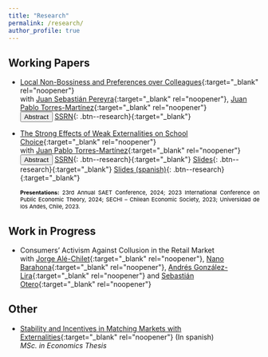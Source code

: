 ```yaml
---
title: "Research"
permalink: /research/
author_profile: true
---
```


## Working Papers

* [Local Non-Bossiness and Preferences over Colleagues](../files/research/Locally-non-bossiness/Locally_non_bossiness.pdf){:target="_blank" rel="noopener"} <br> 
with [Juan Sebastián Pereyra](https://sites.google.com/site/juanspereyrabarreiro/){:target="_blank" rel="noopener"}, [Juan Pablo Torres-Martínez](https://econ.uchile.cl/es/academico/jutorres){:target="_blank" rel="noopener"} <br> 
  <button onclick="myFunction('abstract_1')" class="btn--research">Abstract</button> [SSRN](https://papers.ssrn.com/sol3/papers.cfm?abstract_id=4852188){: .btn--research}{:target="_blank"} 
  <p id="abstract_1" style="display: none; text-align: justify; width: 100%;"><font size="2.5"> The student-optimal stable mechanism (DA), the most popular mechanism in school choice, is the only one that is both stable and strategy-proof. However, when DA is implemented, a student can change the schools of others without changing her own. We show that this drawback is limited: a student cannot change her classmates without modifying her school. We refer to this new property as local non-bossiness. Along with strategy-proofness, it ensures a local notion of group strategy-proofness in which manipulating coalitions are restricted to students in the same school. Furthermore, local non-bossiness plays a crucial role in incentives when students have preferences over their colleagues. As long as students first consider the school to which they are assigned and then their classmates, DA induces the only stable and strategy-proof mechanism in this preference domain. To some extent, this is the maximal domain in which a stable and strategy-proof mechanism exists for any school choice context. </font> </p> 
  
* [The Strong Effects of Weak Externalities on School Choice](../files/research/Weak_Externalities_School_Choice/weak_externalities_school_choice.pdf){:target="_blank" rel="noopener"} <br> 
with [Juan Pablo Torres-Martínez](https://econ.uchile.cl/es/academico/jutorres){:target="_blank" rel="noopener"} <br> 
  <button onclick="myFunction('abstract')" class="btn--research">Abstract</button> [SSRN](http://dx.doi.org/10.2139/ssrn.4276906){: .btn--research}{:target="_blank"} [Slides](../files/research/Weak_Externalities_School_Choice/slides.pdf){: .btn--research}{:target="_blank"} [Slides (spanish)](../files/research/Weak_Externalities_School_Choice/slides_esp.pdf){: .btn--research}{:target="_blank"}
  <p id="abstract" style="display: none; text-align: justify; width: 100%;"><font size="2.5"> In classical school choice contexts there exists a centralized assignment procedure that is stable and strategy-proof: the Gale-Shapley student-optimal stable mechanism. We show that this property is not satisfied when externalities are incorporated into the model, even in scenarios in which students are primarily concerned about their own placement (weak externalities). Indeed, although weak externalities have no effects on stability, there are school choice contexts in which no stable and strategy-proof mechanism exists. Furthermore, we show that stability and strategy-proofness are compatible if and only if schools' priorities are Ergin-acyclic. This strong effect of weak externalities on incentives is related to the incompatibility between stability, strategy-proofness, and non-bossiness in classical school choice problems. </font> </p> 
  <span style="color:Black; text-align: justify; font-size: 11px; display: inline-block; width: 100%;"> <b>Presentations:</b> 23rd Annual SAET Conference, 2024; 2023 International Conference on Public Economic Theory, 2024; SECHI – Chilean Economic Society, 2023; Universidad de los Andes, Chile, 2023. </span> 
  

## Work in Progress

* Consumers’ Activism Against Collusion in the Retail Market <br> 
with [Jorge Alé-Chilet](https://sites.google.com/site/jorgealechilet/){:target="_blank" rel="noopener"}, [Nano Barahona](https://hbaraho.github.io/){:target="_blank" rel="noopener"}, [Andrés González-Lira](https://sites.google.com/view/andres-gonzalez-lira){:target="_blank" rel="noopener"} and [Sebastián Otero](https://sebotero.webflow.io/){:target="_blank" rel="noopener"}


## Other
* [Stability and Incentives in Matching Markets with
Externalities](https://repositorio.uchile.cl/bitstream/handle/2250/193033/Tesis%20-%20Eduardo%20Duque.pdf?sequence=1&isAllowed=y){:target="_blank" rel="noopener"} (In spanish)                 
    _MSc. in Economics Thesis_    
   

<script>
function myFunction(id) {
  var x = document.getElementById(id);
  if (x.style.display === "none") {
    x.style.display = "block";
  } else {
    x.style.display = "none";
  }
}
</script>


